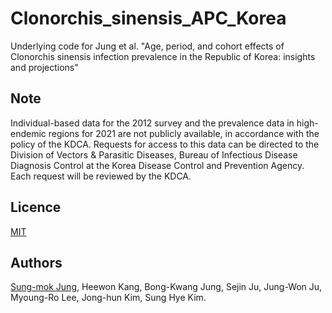 # Clonorchis_sinensis_APC_Korea

Underlying code for Jung et al. "Age, period, and cohort effects of Clonorchis sinensis infection prevalence in the Republic of Korea: insights and projections"

## Note
Individual-based data for the 2012 survey and the prevalence data in high-endemic regions for 2021 are not publicly available, in accordance with the policy of the KDCA. Requests for access to this data can be directed to the Division of Vectors & Parasitic Diseases, Bureau of Infectious Disease Diagnosis Control at the Korea Disease Control and Prevention Agency. Each request will be reviewed by the KDCA.

## Licence
[MIT](https://github.com/SungmokJung/Clonorchis_sinensis_APC_Korea?tab=MIT-1-ov-file#readme)

## Authors
[Sung-mok Jung](https://github.com/SungmokJung), Heewon Kang, Bong-Kwang Jung, Sejin Ju, Jung-Won Ju, Myoung-Ro Lee, Jong-hun Kim, Sung Hye Kim.

